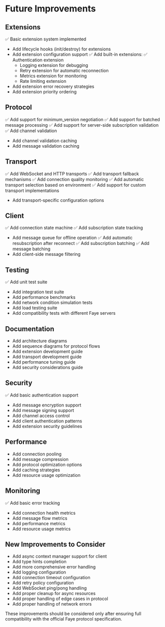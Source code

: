 # Future Improvements

## Extensions
✅ Basic extension system implemented
- Add lifecycle hooks (init/destroy) for extensions
- Add extension configuration support
✅ Add built-in extensions:
  ✅ Authentication extension
  - Logging extension for debugging
  - Retry extension for automatic reconnection
  - Metrics extension for monitoring
  - Rate limiting extension
- Add extension error recovery strategies
- Add extension priority ordering

## Protocol
✅ Add support for minimum_version negotiation
✅ Add support for batched message processing
✅ Add support for server-side subscription validation
✅ Add channel validation
- Add channel validation caching
- Add message validation caching

## Transport
✅ Add WebSocket and HTTP transports
✅ Add transport fallback mechanisms
✅ Add connection quality monitoring
✅ Add automatic transport selection based on environment
✅ Add support for custom transport implementations
- Add transport-specific configuration options

## Client
✅ Add connection state machine
✅ Add subscription state tracking
- Add message queue for offline operation
✅ Add automatic resubscription after reconnect
✅ Add subscription batching
✅ Add message batching
- Add client-side message filtering

## Testing
✅ Add unit test suite
- Add integration test suite
- Add performance benchmarks
- Add network condition simulation tests
- Add load testing suite
- Add compatibility tests with different Faye servers

## Documentation
- Add architecture diagrams
- Add sequence diagrams for protocol flows
- Add extension development guide
- Add transport development guide
- Add performance tuning guide
- Add security considerations guide

## Security
✅ Add basic authentication support
- Add message encryption support
- Add message signing support
- Add channel access control
- Add client authentication patterns
- Add extension security guidelines

## Performance
- Add connection pooling
- Add message compression
- Add protocol optimization options
- Add caching strategies
- Add resource usage optimization

## Monitoring
✅ Add basic error tracking
- Add connection health metrics
- Add message flow metrics
- Add performance metrics
- Add resource usage metrics

## New Improvements to Consider
- Add async context manager support for client
- Add type hints completion
- Add more comprehensive error handling
- Add logging configuration
- Add connection timeout configuration
- Add retry policy configuration
- Add WebSocket ping/pong handling
- Add proper cleanup for async resources
- Add proper handling of edge cases in protocol
- Add proper handling of network errors

These improvements should be considered only after ensuring full compatibility with the official Faye protocol specification. 